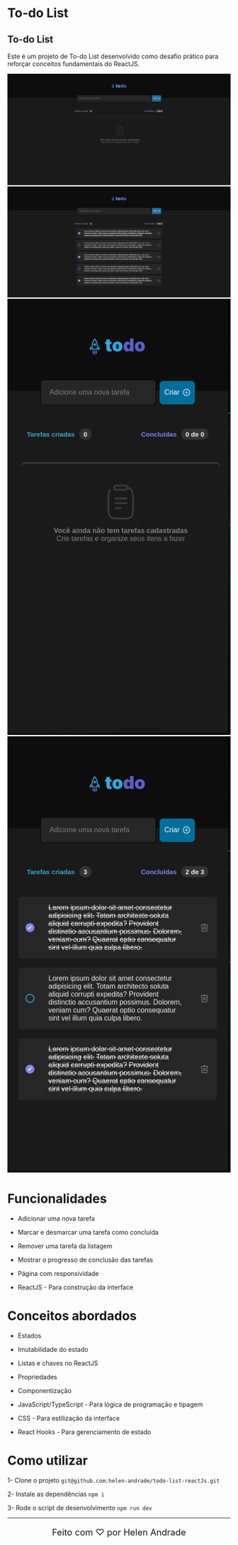 # To-do List

## To-do List

Este é um projeto de To-do List desenvolvido como desafio prático para reforçar conceitos fundamentais do ReactJS.

<div align="center">
    <img style="width: 600px;" src="./assets/1.png">
    <img style="width: 600px;" src="./assets/2.png">
    <img style="width: 600px;" src="./assets/3.png">
    <img style="width: 600px;" src="./assets/4.png">
</div>

# Funcionalidades

- Adicionar uma nova tarefa

- Marcar e desmarcar uma tarefa como concluída

- Remover uma tarefa da listagem

- Mostrar o progresso de conclusão das tarefas

- Página com responsividade

- ReactJS - Para construção da interface

# Conceitos abordados

- Estados

- Imutabilidade do estado

- Listas e chaves no ReactJS

- Propriedades

- Componentização

- JavaScript/TypeScript - Para lógica de programação e tipagem 

- CSS - Para estilização da interface

- React Hooks - Para gerenciamento de estado


# Como utilizar

1- Clone o projeto
`git@github.com:helen-andrade/todo-list-reactJs.git`

2- Instale as dependências
`npm i`

3- Rode o script de desenvolvimento
`npm run dev`

---

<div align="center">
    <p style="font-size: 20px;">Feito com ♡ por Helen Andrade</p>
</div>
